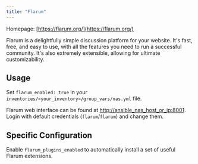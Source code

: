 ```yaml
---
title: "Flarum"
---
```


Homepage: [https://flarum.org/](https://flarum.org/)

Flarum is a delightfully simple discussion platform for your website. It's fast, free, and easy to use, with all the features you need to run a successful community. It's also extremely extensible, allowing for ultimate customizability.

## Usage

Set `flarum_enabled: true` in your `inventories/<your_inventory>/group_vars/nas.yml` file.

Flarum web interface can be found at [http://ansible_nas_host_or_ip:8001](http://ansible_nas_host_or_ip:8001). Login with default credentials (`flarum`/`flarum`) and change them.

## Specific Configuration

Enable `flarum_plugins_enabled` to automatically install a set of useful Flarum extensions.
